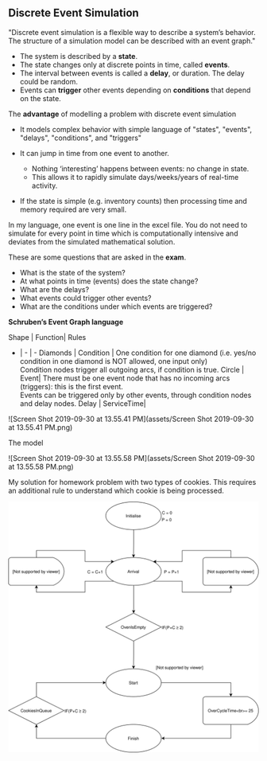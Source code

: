 

## Discrete Event Simulation

"Discrete event simulation is a flexible way to describe a system’s behavior. The structure of a simulation model can be described with an event graph."


- The system is described by a **state**.
- The state changes only at discrete points in time, called **events**.
- The interval between events is called a **delay**, or duration. The delay could be random.
- Events can **trigger** other events depending on **conditions** that depend on the state.



The **advantage** of modelling a problem with discrete event simulation

- It models complex behavior with simple language of "states", "events", "delays", "conditions", and "triggers"

- It can jump in time from one event to another. 
  - Nothing ‘interesting’ happens between events: no change in state. 
  - This allows it to rapidly simulate days/weeks/years of real-time activity.

-  If the state is simple (e.g. inventory counts) then processing time and memory required are very small.

In my language, one event is one line in the excel file. You do not need to simulate for every point in time which is computationally intensive and deviates from the simulated mathematical solution.



These are some questions that are asked in the **exam**.

- What is the state of the system?
- At what points in time (events) does the state change?
- What are the delays?
- What events could trigger other events?
- What are the conditions under which events are triggered?



**Schruben’s Event Graph language**

Shape | Function| Rules 
- | - | - 
Diamonds | Condition | One condition for one diamond (i.e. yes/no condition in one diamond is NOT allowed, one input only)<br />Condition nodes trigger all outgoing arcs, if condition is true. 
Circle | Event| There must be one event node that has no incoming arcs (triggers): this is the first event.<br />Events can be triggered only by other events, through condition nodes and delay nodes. 
Delay | ServiceTime| 


![Screen Shot 2019-09-30 at 13.55.41 PM](assets/Screen Shot 2019-09-30 at 13.55.41 PM.png)

The model

![Screen Shot 2019-09-30 at 13.55.58 PM](assets/Screen Shot 2019-09-30 at 13.55.58 PM.png)

My solution for homework problem with two types of cookies. This requires an additional rule to understand which cookie is being processed.

![cookie](assets/cookie.svg)


